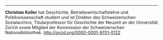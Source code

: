 ---
**Christian Koller** hat Geschichte, Betriebswirtschaftslehre und Politikwissenschaft studiert und ist Direktor des Schweizerischen Sozialarchivs, Titularprofessor für Geschichte der Neuzeit an der Universität Zürich sowie Mitglied der Kommission der Schweizerischen Nationalbibliothek. <http://orcid.org/0000-0001-9701-0122>